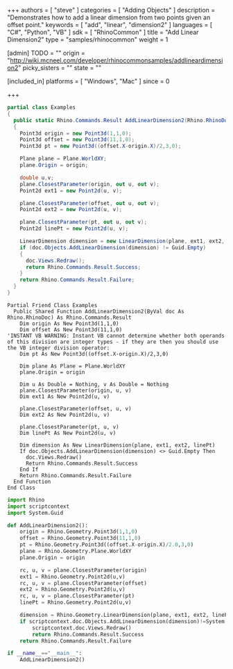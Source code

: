 +++
authors = [ "steve" ]
categories = [ "Adding Objects" ]
description = "Demonstrates how to add a linear dimension from two points given an offset point."
keywords = [ "add", "linear", "dimension2" ]
languages = [ "C#", "Python", "VB" ]
sdk = [ "RhinoCommon" ]
title = "Add Linear Dimension2"
type = "samples/rhinocommon"
weight = 1

[admin]
TODO = ""
origin = "http://wiki.mcneel.com/developer/rhinocommonsamples/addlineardimension2"
picky_sisters = ""
state = ""

[included_in]
platforms = [ "Windows", "Mac" ]
since = 0

+++

<div class="codetab-content" id="cs">

```cs
partial class Examples
{
  public static Rhino.Commands.Result AddLinearDimension2(Rhino.RhinoDoc doc)
  {
    Point3d origin = new Point3d(1,1,0);
    Point3d offset = new Point3d(11,1,0);
    Point3d pt = new Point3d((offset.X-origin.X)/2,3,0);

    Plane plane = Plane.WorldXY;
    plane.Origin = origin;

    double u,v;
    plane.ClosestParameter(origin, out u, out v);
    Point2d ext1 = new Point2d(u, v);

    plane.ClosestParameter(offset, out u, out v);
    Point2d ext2 = new Point2d(u, v);

    plane.ClosestParameter(pt, out u, out v);
    Point2d linePt = new Point2d(u, v);

    LinearDimension dimension = new LinearDimension(plane, ext1, ext2, linePt);
    if (doc.Objects.AddLinearDimension(dimension) != Guid.Empty)
    {
      doc.Views.Redraw();
      return Rhino.Commands.Result.Success;
    }
    return Rhino.Commands.Result.Failure;
  }
}
```

</div>


<div class="codetab-content" id="vb">

```vbnet
Partial Friend Class Examples
  Public Shared Function AddLinearDimension2(ByVal doc As Rhino.RhinoDoc) As Rhino.Commands.Result
	Dim origin As New Point3d(1,1,0)
	Dim offset As New Point3d(11,1,0)
'INSTANT VB WARNING: Instant VB cannot determine whether both operands of this division are integer types - if they are then you should use the VB integer division operator:
	Dim pt As New Point3d((offset.X-origin.X)/2,3,0)

	Dim plane As Plane = Plane.WorldXY
	plane.Origin = origin

	Dim u As Double = Nothing, v As Double = Nothing
	plane.ClosestParameter(origin, u, v)
	Dim ext1 As New Point2d(u, v)

	plane.ClosestParameter(offset, u, v)
	Dim ext2 As New Point2d(u, v)

	plane.ClosestParameter(pt, u, v)
	Dim linePt As New Point2d(u, v)

	Dim dimension As New LinearDimension(plane, ext1, ext2, linePt)
	If doc.Objects.AddLinearDimension(dimension) <> Guid.Empty Then
	  doc.Views.Redraw()
	  Return Rhino.Commands.Result.Success
	End If
	Return Rhino.Commands.Result.Failure
  End Function
End Class
```

</div>


<div class="codetab-content" id="py">

```python
import Rhino
import scriptcontext
import System.Guid

def AddLinearDimension2():
    origin = Rhino.Geometry.Point3d(1,1,0)
    offset = Rhino.Geometry.Point3d(11,1,0)
    pt = Rhino.Geometry.Point3d((offset.X-origin.X)/2.0,3,0)
    plane = Rhino.Geometry.Plane.WorldXY
    plane.Origin = origin

    rc, u, v = plane.ClosestParameter(origin)
    ext1 = Rhino.Geometry.Point2d(u,v)
    rc, u, v = plane.ClosestParameter(offset)
    ext2 = Rhino.Geometry.Point2d(u,v)
    rc, u, v = plane.ClosestParameter(pt)
    linePt = Rhino.Geometry.Point2d(u,v)

    dimension = Rhino.Geometry.LinearDimension(plane, ext1, ext2, linePt)
    if scriptcontext.doc.Objects.AddLinearDimension(dimension)!=System.Guid.Empty:
        scriptcontext.doc.Views.Redraw()
        return Rhino.Commands.Result.Success
    return Rhino.Commands.Result.Failure

if __name__=="__main__":
    AddLinearDimension2()
```

</div>
